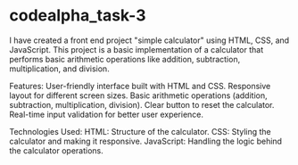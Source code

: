 # codealpha_task-3

I have created a front end project "simple calculator" using HTML, CSS, and JavaScript. This project is a basic implementation of a calculator that performs basic arithmetic operations like addition, subtraction, multiplication, and division.

Features:
   User-friendly interface built with HTML and CSS.
   Responsive layout for different screen sizes.
   Basic arithmetic operations (addition, subtraction, multiplication, division).
   Clear button to reset the calculator.
   Real-time input validation for better user experience.

Technologies Used:
   HTML: Structure of the calculator.
   CSS: Styling the calculator and making it responsive. 
   JavaScript: Handling the logic behind the calculator operations.
